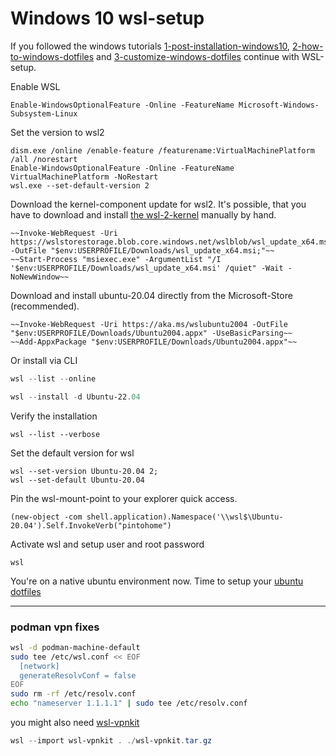 # Windows 10 wsl-setup

If you followed the windows tutorials [1-post-installation-windows10](1-post-installation-windows10.md),
[2-how-to-windows-dotfiles](2-how-to-windows-dotfiles.md) and
[3-customize-windows-dotfiles](3-customize-windows-dotfiles.md) continue with WSL-setup.


Enable WSL

    Enable-WindowsOptionalFeature -Online -FeatureName Microsoft-Windows-Subsystem-Linux

Set the version to wsl2

    dism.exe /online /enable-feature /featurename:VirtualMachinePlatform /all /norestart
    Enable-WindowsOptionalFeature -Online -FeatureName VirtualMachinePlatform -NoRestart
    wsl.exe --set-default-version 2

Download the kernel-component update for wsl2. It's possible, that you have to download
and install [the wsl-2-kernel](https://docs.microsoft.com/de-de/windows/wsl/wsl2-kernel) manually by hand.

    ~~Invoke-WebRequest -Uri https://wslstorestorage.blob.core.windows.net/wslblob/wsl_update_x64.msi -OutFile "$env:USERPROFILE/Downloads/wsl_update_x64.msi;"~~
    ~~Start-Process "msiexec.exe" -ArgumentList "/I '$env:USERPROFILE/Downloads/wsl_update_x64.msi' /quiet" -Wait -NoNewWindow~~

Download and install ubuntu-20.04 directly from the Microsoft-Store (recommended).

    ~~Invoke-WebRequest -Uri https://aka.ms/wslubuntu2004 -OutFile "$env:USERPROFILE/Downloads/Ubuntu2004.appx" -UseBasicParsing~~
    ~~Add-AppxPackage "$env:USERPROFILE/Downloads/Ubuntu2004.appx"~~

Or install via CLI

```powershell
wsl --list --online

wsl --install -d Ubuntu-22.04
```

Verify the installation

    wsl --list --verbose

Set the default version for wsl

    wsl --set-version Ubuntu-20.04 2;
    wsl --set-default Ubuntu-20.04

Pin the wsl-mount-point to your explorer quick access.

    (new-object -com shell.application).Namespace('\\wsl$\Ubuntu-20.04').Self.InvokeVerb("pintohome")


Activate wsl and setup user and root password

    wsl

You're on a native ubuntu environment now. Time to setup your [ubuntu dotfiles](../ubuntu/1-how-to-ubuntu-dotfiles.md)

---

### podman vpn fixes

```bash
wsl -d podman-machine-default
sudo tee /etc/wsl.conf << EOF  
  [network]  
  generateResolvConf = false  
EOF
sudo rm -rf /etc/resolv.conf
echo "nameserver 1.1.1.1" | sudo tee /etc/resolv.conf
```

you might also need [wsl-vpnkit](https://github.com/sakai135/wsl-vpnkit)
```powershell
wsl --import wsl-vpnkit . ./wsl-vpnkit.tar.gz
```